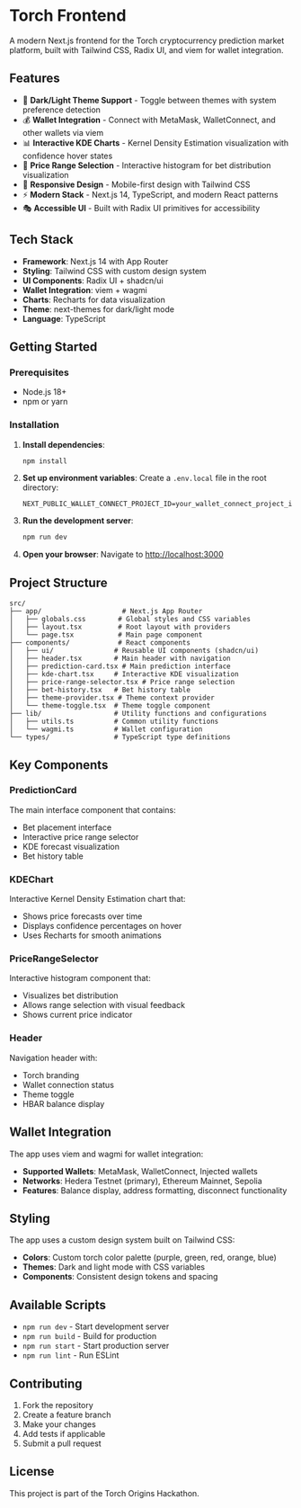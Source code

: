 # Torch Frontend

A modern Next.js frontend for the Torch cryptocurrency prediction market platform, built with Tailwind CSS, Radix UI, and viem for wallet integration.

## Features

- 🎨 **Dark/Light Theme Support** - Toggle between themes with system preference detection
- 💰 **Wallet Integration** - Connect with MetaMask, WalletConnect, and other wallets via viem
- 📊 **Interactive KDE Charts** - Kernel Density Estimation visualization with confidence hover states
- 🎯 **Price Range Selection** - Interactive histogram for bet distribution visualization
- 📱 **Responsive Design** - Mobile-first design with Tailwind CSS
- ⚡ **Modern Stack** - Next.js 14, TypeScript, and modern React patterns
- 🎭 **Accessible UI** - Built with Radix UI primitives for accessibility

## Tech Stack

- **Framework**: Next.js 14 with App Router
- **Styling**: Tailwind CSS with custom design system
- **UI Components**: Radix UI + shadcn/ui
- **Wallet Integration**: viem + wagmi
- **Charts**: Recharts for data visualization
- **Theme**: next-themes for dark/light mode
- **Language**: TypeScript

## Getting Started

### Prerequisites

- Node.js 18+ 
- npm or yarn

### Installation

1. **Install dependencies**:
   ```bash
   npm install
   ```

2. **Set up environment variables**:
   Create a `.env.local` file in the root directory:
   ```env
   NEXT_PUBLIC_WALLET_CONNECT_PROJECT_ID=your_wallet_connect_project_id
   ```

3. **Run the development server**:
   ```bash
   npm run dev
   ```

4. **Open your browser**:
   Navigate to [http://localhost:3000](http://localhost:3000)

## Project Structure

```
src/
├── app/                    # Next.js App Router
│   ├── globals.css        # Global styles and CSS variables
│   ├── layout.tsx         # Root layout with providers
│   └── page.tsx           # Main page component
├── components/            # React components
│   ├── ui/               # Reusable UI components (shadcn/ui)
│   ├── header.tsx        # Main header with navigation
│   ├── prediction-card.tsx # Main prediction interface
│   ├── kde-chart.tsx     # Interactive KDE visualization
│   ├── price-range-selector.tsx # Price range selection
│   ├── bet-history.tsx   # Bet history table
│   ├── theme-provider.tsx # Theme context provider
│   └── theme-toggle.tsx  # Theme toggle component
├── lib/                  # Utility functions and configurations
│   ├── utils.ts          # Common utility functions
│   └── wagmi.ts          # Wallet configuration
└── types/                # TypeScript type definitions
```

## Key Components

### PredictionCard
The main interface component that contains:
- Bet placement interface
- Interactive price range selector
- KDE forecast visualization
- Bet history table

### KDEChart
Interactive Kernel Density Estimation chart that:
- Shows price forecasts over time
- Displays confidence percentages on hover
- Uses Recharts for smooth animations

### PriceRangeSelector
Interactive histogram component that:
- Visualizes bet distribution
- Allows range selection with visual feedback
- Shows current price indicator

### Header
Navigation header with:
- Torch branding
- Wallet connection status
- Theme toggle
- HBAR balance display

## Wallet Integration

The app uses viem and wagmi for wallet integration:

- **Supported Wallets**: MetaMask, WalletConnect, Injected wallets
- **Networks**: Hedera Testnet (primary), Ethereum Mainnet, Sepolia
- **Features**: Balance display, address formatting, disconnect functionality

## Styling

The app uses a custom design system built on Tailwind CSS:

- **Colors**: Custom torch color palette (purple, green, red, orange, blue)
- **Themes**: Dark and light mode with CSS variables
- **Components**: Consistent design tokens and spacing

## Available Scripts

- `npm run dev` - Start development server
- `npm run build` - Build for production
- `npm run start` - Start production server
- `npm run lint` - Run ESLint

## Contributing

1. Fork the repository
2. Create a feature branch
3. Make your changes
4. Add tests if applicable
5. Submit a pull request

## License

This project is part of the Torch Origins Hackathon. 